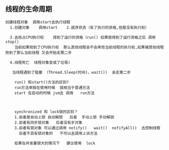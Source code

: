 ## 线程的生命周期
    创建线程对象  调用start去执行线程
      1.创建对象    调用start    2.就序状态（有了执行的资格,但是没有执行权）
      
      3.去抢占CPU执行权    得到了运行的资格（run() 如果我得到了运行资格之后 调用 stop() 
        当前如果抢到了CPU执行权  那么其他线程会不会来抢当前线程的执行权,如果被其他线程抢到了那么当前线程 又会开始走第二步
     
      4.线程死亡  线程对象变成了垃圾)      
        
       当线程遇到了阻塞 （Thread.Sleep(时间)，wait())  会走第二步 
        
        run() 和start()方法的区别?
        run方法单独在使用时候  就相当于普通方法
        start 在启动的时候 jvm去 调用   run方法
        
        
       
        synchronized 和 lock锁的区别？
        1.前者是自动上锁 自动解锁   后者  手动上锁 手动解锁
        2.前者有同步锁对象   后者没有岁对象
        3.前者有锁对象 可以通过调用 notify()   wait()  nofifyAll()  去控制线程
          后者不具有锁对象的   不可以去调用上诉方法
          
        如果在并发量很大的情况下   建议使用  lock      
        
        
        
        
          
          